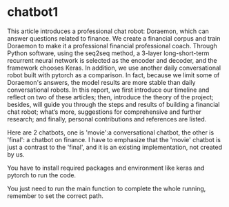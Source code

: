 # chatbot1

This article introduces a professional chat robot: Doraemon, which can answer 
questions related to finance. We create a financial corpus and train Doraemon to 
make it a professional financial professional coach. Through Python software, 
using the seq2seq method, a 3-layer long-short-term recurrent neural network is 
selected as the encoder and decoder, and the framework chooses Keras. In 
addition, we use another daily conversational robot built with pytorch as a 
comparison. In fact, because we limit some of Doraemon's answers, the model 
results are more stable than daily conversational robots. In this report, we first 
introduce our timeline and reflect on two of these articles; then, introduce the 
theory of the project; besides, will guide you through the steps and results of 
building a financial chat robot; what’s more, suggestions for comprehensive and 
further research; and finally, personal contributions and references are listed.

Here are 2 chatbots, one is 'movie':a conversational chatbot, the other is 'final': a chatbot on finance.
I have to emphasize that the 'movie' chatbot is just a contrast to the 'final', and it is an existing implementation, not created by us.

You have to install required packages and environment like keras and pytorch to run the code.

You just need to run the main function to complete the whole running, remember to set the correct path.
